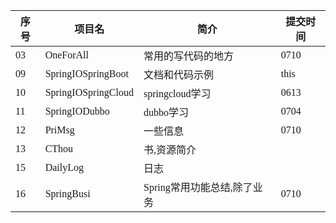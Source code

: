 <span  style="font-family: Simsun,serif; font-size: 17px; ">


| 序号 | 项目名              | 简介                        | 提交时间 |
| ------ | --------------------- | ----------------------------- | ---------- |
| 03   | OneForAll           | 常用的写代码的地方          | 0710     |
| 09   | SpringIOSpringBoot  | 文档和代码示例              | this     |
| 10   | SpringIOSpringCloud | springcloud学习             | 0613     |
| 11   | SpringIODubbo       | dubbo学习                   | 0704     |
| 12   | PriMsg              | 一些信息                    | 0710     |
| 13   | CThou               | 书,资源简介                 |          |
| 15   | DailyLog            | 日志                        |          |
| 16   | SpringBusi          | Spring常用功能总结,除了业务 | 0710     |

</span>
